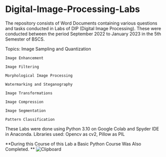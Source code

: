 # Digital-Image-Processing-Labs

The repository consists of Word Documents containing various questions and tasks conducted in Labs of DIP (Digital Image Processing).
These were conducted between the period September 2022 to January 2023 in the 5th Semester of BSCS.

Topics: Image Sampling and Quantization

	Image Enhancement

	Image Filtering 

	Morphological Image Processing

	Watermarking and Steganography

	Image Transformations

	Image Compression 

	Image Segmentation

	Pattern Classification 

These Labs were done using Python 3.10 on Google Colab and Spyder IDE in Anaconda. 
Libraries used: Opencv as cv2, Pillow as PIL



**During this Course of this Lab a Basic Python Course Was Also Completed.
**
![Clipboard](https://user-images.githubusercontent.com/80505091/212537642-9cfa8c66-c157-4761-a6a8-962d15b2688b.jpg)
